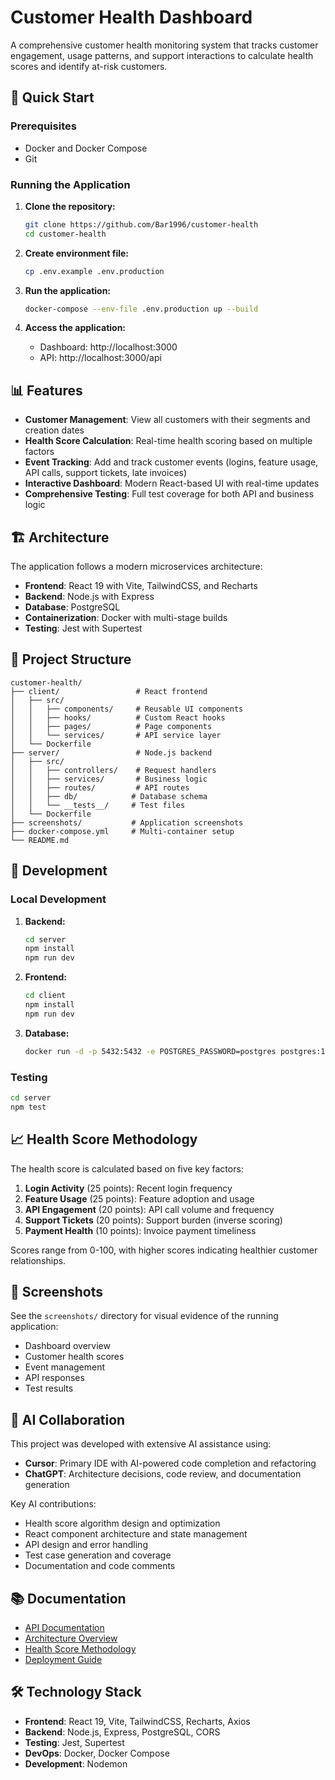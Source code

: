 # Customer Health Dashboard

A comprehensive customer health monitoring system that tracks customer engagement, usage patterns, and support interactions to calculate health scores and identify at-risk customers.

## 🚀 Quick Start

### Prerequisites

- Docker and Docker Compose
- Git

### Running the Application

1. **Clone the repository:**

   ```bash
   git clone https://github.com/Bar1996/customer-health
   cd customer-health
   ```

2. **Create environment file:**

   ```bash
   cp .env.example .env.production
   ```

3. **Run the application:**

   ```bash
   docker-compose --env-file .env.production up --build
   ```

4. **Access the application:**
   - Dashboard: http://localhost:3000
   - API: http://localhost:3000/api

## 📊 Features

- **Customer Management**: View all customers with their segments and creation dates
- **Health Score Calculation**: Real-time health scoring based on multiple factors
- **Event Tracking**: Add and track customer events (logins, feature usage, API calls, support tickets, late invoices)
- **Interactive Dashboard**: Modern React-based UI with real-time updates
- **Comprehensive Testing**: Full test coverage for both API and business logic

## 🏗️ Architecture

The application follows a modern microservices architecture:

- **Frontend**: React 19 with Vite, TailwindCSS, and Recharts
- **Backend**: Node.js with Express
- **Database**: PostgreSQL
- **Containerization**: Docker with multi-stage builds
- **Testing**: Jest with Supertest

## 📁 Project Structure

```
customer-health/
├── client/                 # React frontend
│   ├── src/
│   │   ├── components/     # Reusable UI components
│   │   ├── hooks/          # Custom React hooks
│   │   ├── pages/          # Page components
│   │   └── services/       # API service layer
│   └── Dockerfile
├── server/                 # Node.js backend
│   ├── src/
│   │   ├── controllers/    # Request handlers
│   │   ├── services/       # Business logic
│   │   ├── routes/         # API routes
│   │   ├── db/            # Database schema
│   │   └── __tests__/     # Test files
│   └── Dockerfile
├── screenshots/           # Application screenshots
├── docker-compose.yml     # Multi-container setup
└── README.md
```

## 🔧 Development

### Local Development

1. **Backend:**

   ```bash
   cd server
   npm install
   npm run dev
   ```

2. **Frontend:**

   ```bash
   cd client
   npm install
   npm run dev
   ```

3. **Database:**
   ```bash
   docker run -d -p 5432:5432 -e POSTGRES_PASSWORD=postgres postgres:15-alpine
   ```

### Testing

```bash
cd server
npm test
```

## 📈 Health Score Methodology

The health score is calculated based on five key factors:

1. **Login Activity** (25 points): Recent login frequency
2. **Feature Usage** (25 points): Feature adoption and usage
3. **API Engagement** (20 points): API call volume and frequency
4. **Support Tickets** (20 points): Support burden (inverse scoring)
5. **Payment Health** (10 points): Invoice payment timeliness

Scores range from 0-100, with higher scores indicating healthier customer relationships.

## 📸 Screenshots

See the `screenshots/` directory for visual evidence of the running application:

- Dashboard overview
- Customer health scores
- Event management
- API responses
- Test results

## 🤖 AI Collaboration

This project was developed with extensive AI assistance using:

- **Cursor**: Primary IDE with AI-powered code completion and refactoring
- **ChatGPT**: Architecture decisions, code review, and documentation generation

Key AI contributions:

- Health score algorithm design and optimization
- React component architecture and state management
- API design and error handling
- Test case generation and coverage
- Documentation and code comments

## 📚 Documentation

- [API Documentation](docs/API.md)
- [Architecture Overview](docs/ARCHITECTURE.md)
- [Health Score Methodology](docs/HEALTH_SCORE.md)
- [Deployment Guide](docs/DEPLOYMENT.md)

## 🛠️ Technology Stack

- **Frontend**: React 19, Vite, TailwindCSS, Recharts, Axios
- **Backend**: Node.js, Express, PostgreSQL, CORS
- **Testing**: Jest, Supertest
- **DevOps**: Docker, Docker Compose
- **Development**: Nodemon
